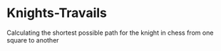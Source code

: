 # Knights-Travails
Calculating the shortest possible path for the knight in chess from one square to another
